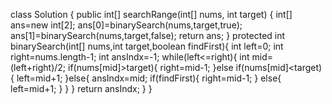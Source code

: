 class Solution {
    public int[] searchRange(int[] nums, int target) {
        int[] ans=new int[2];
        ans[0]=binarySearch(nums,target,true);
        ans[1]=binarySearch(nums,target,false);
        return ans;
    }
    protected int binarySearch(int[] nums,int target,boolean findFirst){
        int left=0;
        int right=nums.length-1;
        int ansIndx=-1;
        while(left<=right){
            int mid=(left+right)/2;
            if(nums[mid]>target){
                right=mid-1;
            }else if(nums[mid]<target){
                left=mid+1;
            }else{
                ansIndx=mid;
                if(findFirst){
                    right=mid-1;
                }
                else{
                    left=mid+1;
                }
            }
        }
        return ansIndx;
    }
}